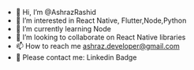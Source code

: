 - 👋 Hi, I’m @AshrazRashid
- 👀 I’m interested in React Native, Flutter,Node,Python
- 🌱 I’m currently learning Node
- 💞️ I’m looking to collaborate on React Native libraries
- 📫 How to reach me ashraz.developer@gmail.com
- 📧   Please contact me: Linkedin Badge

<!---
AshrazRashid/AshrazRashid is a ✨ special ✨ repository because its `README.md` (this file) appears on your GitHub profile.
You can click the Preview link to take a look at your changes.
--->
